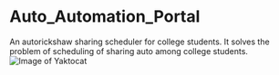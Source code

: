 # Auto_Automation_Portal
An autorickshaw sharing scheduler for college students.  It solves the problem of scheduling of sharing auto among college students. 
![Image of Yaktocat](https://octodex.github.com/images/yaktocat.png)
